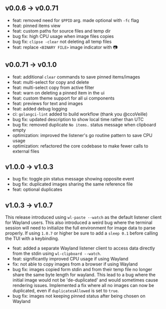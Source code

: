 ## v0.0.6 -> v0.0.71

- feat: removed need for `$PPID` arg. made optional with `-fc` flag
- feat: pinned items view
- feat: custom paths for source files and temp dir 
- bug fix: high CPU usage when image files copies
- bug fix: `clipse -clear` not deleting all temp files
- feat: replace `<BINARY FILE>` image indicator with 📷

## v0.0.71 -> v0.1.0

- feat: additional `clear` commands to save pinned items/images
- feat: multi-select for copy and delete
- feat: multi-select copy from active filter
- feat: warn on deleting a pinned item in the ui
- feat: custom theme support for all ui components   
- feat: previews for text and images
- feat: added debug logging 
- ci: `golangci-lint` added to build workflow (thank you @ccoVeille)
- bug fix: updated description to show local time rather than UTC
- bug fix: removed duplicate `No items.` status message when clipboard empty
- optimization: improved the listener's go routine pattern to save CPU usage 
- optimization: refactored the core codebase to make fewer calls to external files

## v1.0.0 -> v1.0.3

- bug fix: toggle pin status message showing opposite event
- bug fix: duplicated images sharing the same reference file
- feat: optional duplicates

## v1.0.3 -> v1.0.7
This release introduced using `wl-paste --watch` as the default listener client for Wayland users. This also introduced a weird bug where the terminal session will need to initialize the full environment for image data to parse properly. If using `1.0.7` or higher be sure to add a `sleep 0.1` before calling the TUI with a keybinding.

- feat: added a separate Wayland listener client to access data directly from the stdin using `wl-clipboard --watch`. 
- feat: significantly improved CPU usage if using Wayland 
- fix: not able to copy images from a browser if using Wayland
- bug fix: images copied form stdin and from their temp file no longer share the same byte length for wayland. This lead to a bug where the initial image would not be 'de-duplicated' and would sometimes cause rendering issues. Implemented a fix where all no images can now be duplicated, even if `duplicatesAllowed` is set to `true`. 
- bug fix: images not keeping pinned status after being chosen on Wayland


